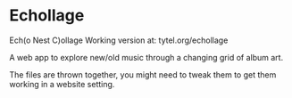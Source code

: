 Echollage
=========
Ech(o Nest C)ollage
Working version at: tytel.org/echollage

A web app to explore new/old music through a changing grid of album art.

The files are thrown together, you might need to tweak them to get them
working in a website setting.
